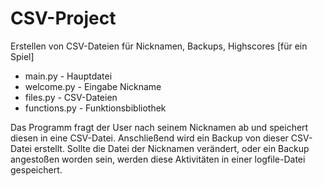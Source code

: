 # CSV-Project
Erstellen von CSV-Dateien für Nicknamen, Backups, Highscores [für ein Spiel]

- main.py - Hauptdatei
- welcome.py - Eingabe Nickname
- files.py - CSV-Dateien
- functions.py - Funktionsbibliothek

Das Programm fragt der User nach seinem Nicknamen ab und speichert diesen in eine CSV-Datei.
Anschließend wird ein Backup von dieser CSV-Datei erstellt.
Sollte die Datei der Nicknamen verändert, oder ein Backup angestoßen worden sein,
werden diese Aktivitäten in einer logfile-Datei gespeichert.
